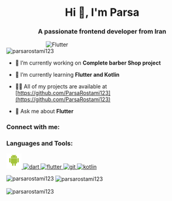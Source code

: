 <h1 align="center">Hi 👋, I'm Parsa</h1>
<h3 align="center">A passionate frontend developer from Iran</h3>

<img align="right" alt="Flutter" width = "400" src="https://camo.githubusercontent.com/2366b34bb903c09617990fb5fff4622f3e941349e846ddb7e73df872a9d21233/68747470733a2f2f63646e2e6472696262626c652e636f6d2f75736572732f3733303730332f73637265656e73686f74732f363538313234332f6176656e746f2e676966">

<p align="left"> <img src="https://komarev.com/ghpvc/?username=parsarostami123&label=Profile%20views&color=0e75b6&style=flat" alt="parsarostami123" /> </p>

- 🔭 I’m currently working on **Complete barber Shop project**

- 🌱 I’m currently learning **Flutter and Kotlin**

- 👨‍💻 All of my projects are available at [https://github.com/ParsaRostami123](https://github.com/ParsaRostami123)

- 💬 Ask me about **Flutter**

<h3 align="left">Connect with me:</h3>
<p align="left">
</p>

<h3 align="left">Languages and Tools:</h3>
<p align="left"> <a href="https://developer.android.com" target="_blank" rel="noreferrer"> <img src="https://raw.githubusercontent.com/devicons/devicon/master/icons/android/android-original-wordmark.svg" alt="android" width="40" height="40"/> </a> <a href="https://dart.dev" target="_blank" rel="noreferrer"> <img src="https://www.vectorlogo.zone/logos/dartlang/dartlang-icon.svg" alt="dart" width="40" height="40"/> </a> <a href="https://flutter.dev" target="_blank" rel="noreferrer"> <img src="https://www.vectorlogo.zone/logos/flutterio/flutterio-icon.svg" alt="flutter" width="40" height="40"/> </a> <a href="https://git-scm.com/" target="_blank" rel="noreferrer"> <img src="https://www.vectorlogo.zone/logos/git-scm/git-scm-icon.svg" alt="git" width="40" height="40"/> </a> <a href="https://kotlinlang.org" target="_blank" rel="noreferrer"> <img src="https://www.vectorlogo.zone/logos/kotlinlang/kotlinlang-icon.svg" alt="kotlin" width="40" height="40"/> </a> </p>

<p><img align="left" src="https://github-readme-stats.vercel.app/api/top-langs?username=parsarostami123&show_icons=true&locale=en&layout=compact" alt="parsarostami123" /></p>

<p>&nbsp;<img align="center" src="https://github-readme-stats.vercel.app/api?username=parsarostami123&show_icons=true&locale=en" alt="parsarostami123" /></p>

<p><img align="center" src="https://github-readme-streak-stats.herokuapp.com/?user=parsarostami123&" alt="parsarostami123" /></p>

